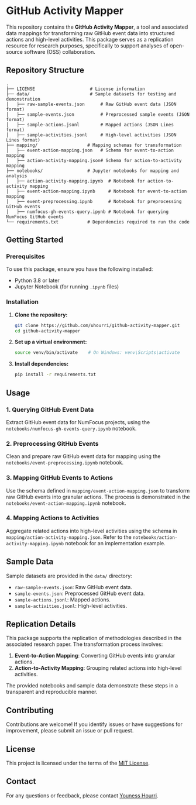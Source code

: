 # GitHub Activity Mapper

This repository contains the **GitHub Activity Mapper**, a tool and associated data mappings for transforming raw GitHub event data into structured actions and high-level activities. This package serves as a replication resource for research purposes, specifically to support analyses of open-source software (OSS) collaboration.

## Repository Structure

```
.
├── LICENSE                     # License information
├── data/                       # Sample datasets for testing and demonstration
│   ├── raw-sample-events.json      # Raw GitHub event data (JSON format)
│   ├── sample-events.json          # Preprocessed sample events (JSON format)
│   ├── sample-actions.jsonl        # Mapped actions (JSON Lines format)
│   ├── sample-activities.jsonl     # High-level activities (JSON Lines format)
├── mapping/                   # Mapping schemas for transformation
│   ├── event-action-mapping.json   # Schema for event-to-action mapping
│   ├── action-activity-mapping.json# Schema for action-to-activity mapping
├── notebooks/                 # Jupyter notebooks for mapping and analysis
│   ├── action-activity-mapping.ipynb  # Notebook for action-to-activity mapping
│   ├── event-action-mapping.ipynb     # Notebook for event-to-action mapping
│   ├── event-preprocessing.ipynb      # Notebook for preprocessing GitHub events
│   ├── numfocus-gh-events-query.ipynb # Notebook for querying NumFocus GitHub events
└── requirements.txt           # Dependencies required to run the code
```

## Getting Started

### Prerequisites

To use this package, ensure you have the following installed:
- Python 3.8 or later
- Jupyter Notebook (for running `.ipynb` files)

### Installation

1. **Clone the repository:**
   ```bash
   git clone https://github.com/uhourri/github-activity-mapper.git
   cd github-activity-mapper
   ```

2. **Set up a virtual environment:**
   ```bash
   source venv/bin/activate    # On Windows: venv\Scripts\activate
   ```

3. **Install dependencies:**
   ```bash
   pip install -r requirements.txt
   ```

## Usage

### 1. Querying GitHub Event Data
Extract GitHub event data for NumFocus projects, using the `notebooks/numfocus-gh-events-query.ipynb` notebook.

### 2. Preprocessing GitHub Events
Clean and prepare raw GitHub event data for mapping using the `notebooks/event-preprocessing.ipynb` notebook.

### 3. Mapping GitHub Events to Actions
Use the schema defined in `mapping/event-action-mapping.json` to transform raw GitHub events into granular actions. The process is demonstrated in the `notebooks/event-action-mapping.ipynb` notebook.

### 4. Mapping Actions to Activities
Aggregate related actions into high-level activities using the schema in `mapping/action-activity-mapping.json`. Refer to the `notebooks/action-activity-mapping.ipynb` notebook for an implementation example.


## Sample Data

Sample datasets are provided in the `data/` directory:
- `raw-sample-events.json`: Raw GitHub event data.
- `sample-events.json`: Preprocessed GitHub event data.
- `sample-actions.jsonl`: Mapped actions.
- `sample-activities.jsonl`: High-level activities.

## Replication Details

This package supports the replication of methodologies described in the associated research paper. The transformation process involves:

1. **Event-to-Action Mapping**: Converting GitHub events into granular actions.
2. **Action-to-Activity Mapping**: Grouping related actions into high-level activities.

The provided notebooks and sample data demonstrate these steps in a transparent and reproducible manner.

## Contributing

Contributions are welcome! If you identify issues or have suggestions for improvement, please submit an issue or pull request.

## License

This project is licensed under the terms of the [MIT License](LICENSE).

## Contact

For any questions or feedback, please contact [Youness Hourri](mailto:youness.hourri@umons.ac.be).

